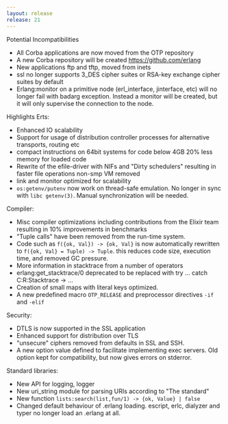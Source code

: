 ```yaml
---
layout: release
release: 21
---
```

Potential Incompatibilities

* All Corba applications are now moved from the OTP repository
* A new Corba repository will be created https://github.com/erlang
* New applications ftp and tftp, moved from inets
* ssl no longer supports 3_DES cipher suites or RSA-key exchange cipher suites by default
* Erlang:monitor on a primitive node (erl_interface, jinterface, etc) will no longer fail with badarg exception. Instead a monitor will be created, but it will only supervise the connection to the node.

 Highlights
 Erts:

* Enhanced IO scalability
* Support for usage of distribution controller processes for alternative transports, routing etc
* compact instructions on 64bit systems for code below 4GB 20% less memory for loaded code
* Rewrite of the efile-driver with NIFs and "Dirty schedulers" resulting in faster file operations
    non-smp VM removed
* link and monitor optimized for scalability
* `os:getenv/putenv` now work on thread-safe emulation. No longer in sync with `libc getenv(3)`. Manual synchronization will be needed.

Compiler:

* Misc compiler optimizations including contributions from the Elixir team resulting in 10% improvements in benchmarks
* "Tuple calls" have been removed from the run-time system.
* Code such as `f({ok, Val}) -> {ok, Val}` is now automatically rewritten to `f({ok, Val} = Tuple) -> Tuple`. this reduces code size, execution time, and removed GC pressure.
* More information in stacktrace from a number of operators
* erlang:get_stacktrace/0 deprecated to be replaced with try ... catch C:R:Stacktrace -> ...
* Creation of small maps with literal keys optimized.
* A new predefined macro `OTP_RELEASE` and preprocessor directives `-if` and  `-elif`

Security:

* DTLS is now supported in the SSL application
* Enhanced support for distribution over TLS
* "unsecure" ciphers removed from defaults in SSL and SSH.
* A new option value defined to facilitate implementing exec servers. Old option kept for compatibility, but now gives errors on stderror.

Standard libraries:

* New API for logging, logger
* New uri_string module for parsing URIs according to "The standard"
* New function `lists:search(list,fun/1) -> {ok, Value} | false`
* Changed default behaviour of .erlang loading. escript, erlc, dialyzer and typer no longer load an .erlang at all.